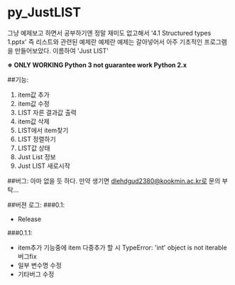 # py_JustLIST 
그냥 예제보고 하면서 공부하기엔 정말 재미도 없고해서 '4.1 Structured types 1.pptx' 즉 리스트와 관련된 예제란 예제란 예제는 갈아넣어서 아주 기초적인 프로그램을 만들어보았다. 
이름하여 'Just LIST'

**※ ONLY WORKING Python 3 not guarantee work Python 2.x**

##기능:
1. item값 추가
2. item값 수정
3. LIST 자른 결과값 출력
4. item값 삭제
5. LIST에서 item찾기
6. LIST 정렬하기
7. LIST값 상태
8. Just List 정보
9. Just LIST 새로시작

##버그:
아마 없을 듯 하다.
만약 생기면 dlehdgud2380@kookmin.ac.kr로 문의 부탁...

##버젼 로그:
###0.1:
- Release

###0.1.1:
- item추가 기능중에 item 다중추가 할 시 TypeError: 'int' object is not iterable 버그fix
- 일부 변수명 수정
- 기타버그 수정

